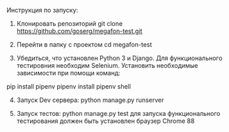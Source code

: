﻿Инструкция по запуску:

1. Клонировать репозиторий
git clone https://github.com/goserg/megafon-test.git

2. Перейти в папку с проектом
cd megafon-test

3. Убедиться, что установлен Python 3 и Django.
Для функционального тестировния необходим Selenium.
Установить необходимые зависимости при помощи команд:

pip install pipenv
pipenv install
pipenv shell

4. Запуск Dev сервера:
python manage.py runserver


5. Запуск тестов:
python manage.py test
для запуска функционального тестирования должен быть установлен браузер Chrome 88